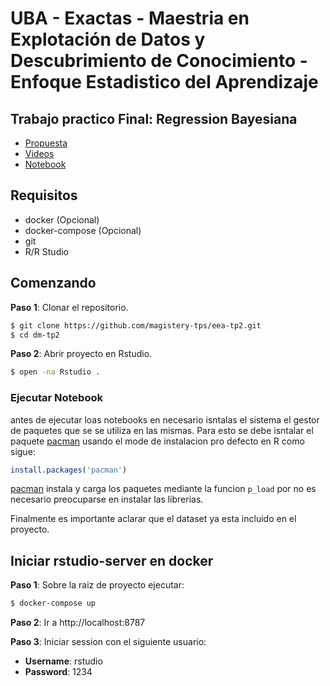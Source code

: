 # UBA - Exactas - Maestria en Explotación de Datos y Descubrimiento de Conocimiento - Enfoque Estadistico del Aprendizaje

## Trabajo practico Final: Regression Bayesiana

* [Propuesta](https://github.com/magistery-tps/eea-tp2/blob/main/docs/Trabajo%20Final%20-%20Enfoque%20Estadistico%20del%20Aprendizaje%20-%20Marino%20_%20Collado.pdf)
* [Videos](https://youtube.com/playlist?list=PLcUKhWwmWVPEjVeCLOJWnirDLB8LbpCGN)
* [Notebook](https://rpubs.com/adrianmarino/eea-tp2-rb)

## Requisitos

* docker (Opcional)
* docker-compose (Opcional) 
* git
* R/R Studio

## Comenzando

**Paso 1**:  Clonar el repositorio.

```bash
$ git clone https://github.com/magistery-tps/eea-tp2.git
$ cd dm-tp2
```

**Paso 2**:  Abrir proyecto en Rstudio.

```bash
$ open -na Rstudio .
```

### Ejecutar Notebook

antes de ejecutar loas notebooks en necesario isntalas el sistema el gestor de paquetes que se se utiliza en las mismas. Para esto se debe isntalar el paquete [pacman](https://github.com/trinker/pacman) usando el mode de instalacion pro defecto en R como sigue:

```R
install.packages('pacman')
```

[pacman](https://github.com/trinker/pacman) instala y carga los paquetes mediante la funcion `p_load` por no es necesario preocuparse en instalar las librerias.

Finalmente es importante aclarar que el dataset ya esta incluido en el proyecto.

## Iniciar rstudio-server en docker

**Paso 1**:  Sobre la raiz de proyecto ejecutar:
```bash
$ docker-compose up
```

**Paso 2**: Ir a http://localhost:8787

**Paso 3**: Iniciar session con el siguiente usuario:

* **Username**: rstudio
* **Password**: 1234


